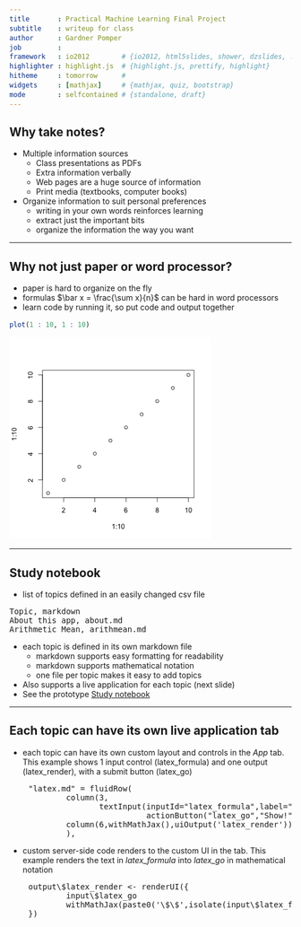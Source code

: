 ```yaml
---
title       : Practical Machine Learning Final Project
subtitle    : writeup for class
author      : Gardner Pomper
job         : 
framework   : io2012        # {io2012, html5slides, shower, dzslides, ...}
highlighter : highlight.js  # {highlight.js, prettify, highlight}
hitheme     : tomorrow      # 
widgets     : [mathjax]     # {mathjax, quiz, bootstrap}
mode        : selfcontained # {standalone, draft}
---
```


## Why take notes?

* Multiple information sources
    * Class presentations as PDFs
    * Extra information verbally
    * Web pages are a huge source of information
    * Print media (textbooks, computer books)
* Organize information to suit personal preferences
    * writing in your own words reinforces learning
    * extract just the important bits
    * organize the information the way you want

---

## Why not just paper or word processor?

* paper is hard to organize on the fly
* formulas $\bar x = \frac{\sum x}{n}$ can be hard in word processors
* learn code by running it, so put code and output together

```r
plot(1 : 10, 1 : 10)
```

![plot of chunk unnamed-chunk-1](assets/fig/unnamed-chunk-1.png) 

---

## Study notebook

* list of topics defined in an easily changed csv file
<pre>
Topic, markdown
About this app, about.md
Arithmetic Mean, arithmean.md
</pre>
* each topic is defined in its own markdown file
    * markdown supports easy formatting for readability
    * markdown supports mathematical notation
    * one file per topic makes it easy to add topics
* Also supports a live application for each topic (next slide)
* See the prototype [Study notebook](https://gardnerpomper.shinyapps.io/DevelopingDataProducts/)

---

## Each topic can have its own live application tab
* each topic can have its own custom layout and controls in the *App* tab. This example shows 1 input control (latex_formula) and one output (latex_render), with a submit button (latex_go)
<pre>
    "latex.md" = fluidRow(
            column(3,
                   textInput(inputId="latex_formula",label="Formula (latex format)"),
                             actionButton("latex_go","Show!")),
            column(6,withMathJax(),uiOutput('latex_render'))
            ),
</pre>
*  custom server-side code renders to the custom UI in the tab. This example renders the text in _latex_formula_ into _latex_go_ in mathematical notation
<pre>
    output\$latex_render <- renderUI({
            input\$latex_go
            withMathJax(paste0('\$\$',isolate(input\$latex_formula),'\$\$'))
    })
</pre>
